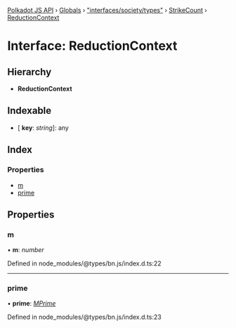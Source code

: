 [Polkadot JS API](../README.md) › [Globals](../globals.md) › ["interfaces/society/types"](../modules/_interfaces_society_types_.md) › [StrikeCount](_interfaces_society_types_.strikecount.md) › [ReductionContext](_interfaces_society_types_.strikecount.reductioncontext.md)

# Interface: ReductionContext

## Hierarchy

* **ReductionContext**

## Indexable

* \[ **key**: *string*\]: any

## Index

### Properties

* [m](_interfaces_society_types_.strikecount.reductioncontext.md#m)
* [prime](_interfaces_society_types_.strikecount.reductioncontext.md#prime)

## Properties

###  m

• **m**: *number*

Defined in node_modules/@types/bn.js/index.d.ts:22

___

###  prime

• **prime**: *[MPrime](_interfaces_runtime_types_.accountindex.mprime.md)*

Defined in node_modules/@types/bn.js/index.d.ts:23
